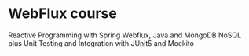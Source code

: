 # WebFlux course

Reactive Programming with Spring Webflux, Java and MongoDB NoSQL plus Unit Testing and Integration with JUnit5 and Mockito
